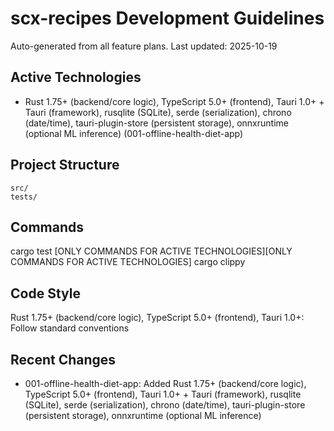 # scx-recipes Development Guidelines

Auto-generated from all feature plans. Last updated: 2025-10-19

## Active Technologies
- Rust 1.75+ (backend/core logic), TypeScript 5.0+ (frontend), Tauri 1.0+ + Tauri (framework), rusqlite (SQLite), serde (serialization), chrono (date/time), tauri-plugin-store (persistent storage), onnxruntime (optional ML inference) (001-offline-health-diet-app)

## Project Structure
```
src/
tests/
```

## Commands
cargo test [ONLY COMMANDS FOR ACTIVE TECHNOLOGIES][ONLY COMMANDS FOR ACTIVE TECHNOLOGIES] cargo clippy

## Code Style
Rust 1.75+ (backend/core logic), TypeScript 5.0+ (frontend), Tauri 1.0+: Follow standard conventions

## Recent Changes
- 001-offline-health-diet-app: Added Rust 1.75+ (backend/core logic), TypeScript 5.0+ (frontend), Tauri 1.0+ + Tauri (framework), rusqlite (SQLite), serde (serialization), chrono (date/time), tauri-plugin-store (persistent storage), onnxruntime (optional ML inference)

<!-- MANUAL ADDITIONS START -->
<!-- MANUAL ADDITIONS END -->
